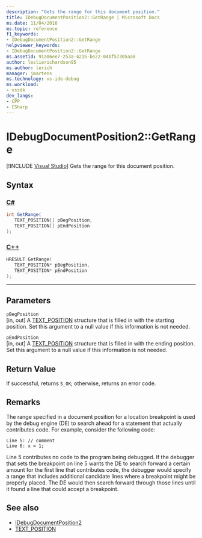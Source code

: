 ```yaml
---
description: "Gets the range for this document position."
title: IDebugDocumentPosition2::GetRange | Microsoft Docs
ms.date: 11/04/2016
ms.topic: reference
f1_keywords:
- IDebugDocumentPosition2::GetRange
helpviewer_keywords:
- IDebugDocumentPosition2::GetRange
ms.assetid: 91a06ee7-253a-4215-be22-04bf57305aa8
author: leslierichardson95
ms.author: lerich
manager: jmartens
ms.technology: vs-ide-debug
ms.workload:
- vssdk
dev_langs:
- CPP
- CSharp
---
```

# IDebugDocumentPosition2::GetRange

 [!INCLUDE [Visual Studio](~/includes/applies-to-version/vs-windows-only.md)]
Gets the range for this document position.

## Syntax

### [C#](#tab/csharp)
```csharp
int GetRange( 
   TEXT_POSITION[] pBegPosition,
   TEXT_POSITION[] pEndPosition
);
```
### [C++](#tab/cpp)
```cpp
HRESULT GetRange( 
   TEXT_POSITION* pBegPosition,
   TEXT_POSITION* pEndPosition
);
```
---

## Parameters
`pBegPosition`\
[in, out] A [TEXT_POSITION](../../../extensibility/debugger/reference/text-position.md) structure that is filled in with the starting position. Set this argument to a null value if this information is not needed.

`pEndPosition`\
[in, out] A [TEXT_POSITION](../../../extensibility/debugger/reference/text-position.md) structure that is filled in with the ending position. Set this argument to a null value if this information is not needed.

## Return Value
 If successful, returns `S_OK`; otherwise, returns an error code.

## Remarks
 The range specified in a document position for a location breakpoint is used by the debug engine (DE) to search ahead for a statement that actually contributes code. For example, consider the following code:

```
Line 5: // comment
Line 6: x = 1;
```

 Line 5 contributes no code to the program being debugged. If the debugger that sets the breakpoint on line 5 wants the DE to search forward a certain amount for the first line that contributes code, the debugger would specify a range that includes additional candidate lines where a breakpoint might be properly placed. The DE would then search forward through those lines until it found a line that could accept a breakpoint.

## See also
- [IDebugDocumentPosition2](../../../extensibility/debugger/reference/idebugdocumentposition2.md)
- [TEXT_POSITION](../../../extensibility/debugger/reference/text-position.md)
